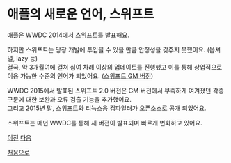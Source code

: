 # 애플의 새로운 언어, 스위프트

애플은 WWDC 2014에서 스위프트를 발표해요.

하지만 스위프트는 당장 개발에 투입될 수 있을 만큼 안정성을 갖추지 못했어요. (옵셔널, lazy 등)<br>
결국, 약 3개월여에 걸쳐 십여 차례 이상의 업데이트를 진행했고 이를 통해 상업적으로 이용 가능한 수준의 언어가 되었어요. ([스위프트 GM 버전]())

WWDC 2015에서 발표된 스위프트 2.0 버전은 GM 버전에서 부족하게 여겨졌던 각종 구문에 대한 보완과 오류 검출 기능을 추가했어요.<br>
그리고 2015년 말, 스위프트와 리눅스용 컴파일러가 오픈소스로 공개 되었어요.

스위프트는 매년 WWDC를 통해 새 버전이 발표되며 빠르게 변화하고 있어요.

[이전](https://github.com/MojitoBar/iOS-DeepDive/blob/main/%EA%BC%BC%EA%BC%BC%ED%95%9C_%EC%9E%AC%EC%9D%80%EC%94%A8%EC%9D%98_Swift_%EB%AC%B8%EB%B2%95%ED%8E%B8/README.md)
[다음]()

[처음으로](https://github.com/MojitoBar/iOS-DeepDive/blob/main/%EA%BC%BC%EA%BC%BC%ED%95%9C_%EC%9E%AC%EC%9D%80%EC%94%A8%EC%9D%98_Swift_%EB%AC%B8%EB%B2%95%ED%8E%B8/README.md)
